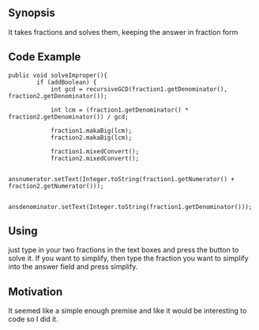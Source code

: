## Synopsis

It takes fractions and solves them, keeping the answer in fraction form
## Code Example
```
public void solveImproper(){
		if (addBoolean) {
			int gcd = recursiveGCD(fraction1.getDenominator(), fraction2.getDenominator());
			
			int lcm = (fraction1.getDenominator() * fraction2.getDenominator()) / gcd;
			
			fraction1.makaBig(lcm);
			fraction2.makaBig(lcm);
			
			fraction1.mixedConvert();
			fraction2.mixedConvert();
						
			ansnumerator.setText(Integer.toString(fraction1.getNumerator() + fraction2.getNumerator()));
			
			ansdenominator.setText(Integer.toString(fraction1.getDenominator()));
  ```	

## Using
just type in your two fractions in the text boxes and press the button to solve it. If you want to simplify, then type the fraction you want to simplify into the answer field and press simplify.

## Motivation

It seemed like a simple enough premise and like it would be interesting to code so I did it.
